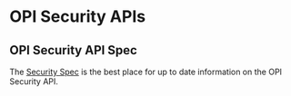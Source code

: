 # OPI Security APIs

## OPI Security API Spec

The [Security Spec](security-spec.md) is the best place for up to date information on the OPI
Security API.
